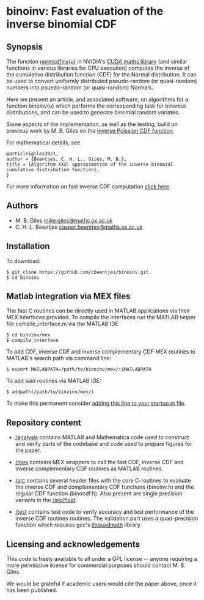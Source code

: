 # binoinv: Fast evaluation of the inverse binomial CDF

## Synopsis

The function [normcdfinv(u)](https://docs.nvidia.com/cuda/cuda-math-api/group__CUDA__MATH__DOUBLE.html#group__CUDA__MATH__DOUBLE_1g78e93df6c3fbade8628d33e11fc94595) in NVIDIA's [CUDA maths library](https://docs.nvidia.com/cuda/cuda-math-api/index.html) (and similar functions in various libraries for CPU execution) computes the inverse of the cumulative distribution function (CDF) for the Normal distribution. It can be used to convert uniformly distributed pseudo-random (or quasi-random) numbers into psuedo-random (or quasi-random) Normals.

Here we present an article, and associated software, on algorithms for a function binoinv(u) which performs the corresponding task for binomial distributions, and can be used to generate binomial random variates.

Some aspects of the implementation, as well as the testing, build on previous work by M. B. Giles on the [inverse Poission CDF function](https://github.com/cbeentjes/poissinv).

For mathematical details, see

    @article{giles2021,
    author = {Beentjes, C. H. L., Giles, M. B.},
    title = {Algorithm XXX: approximation of the inverse binomial cumulative distribution function},
    }

For more information on fast inverse CDF computation [click here](https://people.maths.ox.ac.uk/~gilesm/codes/).

## Authors

* M. B. Giles   <mike.giles@maths.ox.ac.uk>
* C. H. L. Beentjes <casper.beentjes@maths.ox.ac.uk>

## Installation

To download:

    $ git clone https://github.com/cbeentjes/binoinv.git
    $ cd binoinv

## Matlab integration via MEX files

The fast C routines can be directly used in MATLAB applications via their MEX interfaces provided. To compile the interfaces run the MATLAB helper file compile_interface.m via the MATLAB IDE
    
    $ cd binoinv/mex
    $ compile_interface

To add CDF, inverse CDF and inverse complementary CDF MEX routines to MATLAB's search path via command line:

    $ export MATLABPATH=/path/to/binoinv/mex/:$MATLABPATH

To add said routines via MATLAB IDE:

    $ addpath(/path/to/binoinv/mex/)

To make this permanent consider [adding this line to your startup.m file](mathworks.com/help/matlab/matlab_env/add-folders-to-matlab-search-path-at-startup.html).

## Repository content

* [/analysis](https://github.com/cbeentjes/binoinv/src/master/analysis/) contains MATLAB and Mathematica code used to construct and verify parts of the codebase and code used to prepare figures for the paper.

* [/mex](https://github.com/cbeentjes/binoinv/src/master/mex/) contains MEX wrappers to call the fast CDF, inverse CDF and inverse complementary CDF routines as MATLAB routines.

* [/src](https://github.com/cbeentjes/binoinv/src/master/src/) contains several header files with the core C-routines to evaluate the inverse CDF and complementary CDF functions (binoinv.h) and the regular CDF function (binocdf.h). Also present are single precision variants in the [/src/float](https://github.com/cbeentjes/binoinv/src/master/src/float/).

* [/test](https://github.com/cbeentjes/binoinv/src/master/test/) contains test code to verify accuracy and test performance of the inverse CDF routines routines. The validation part uses a quad-precision function which requires gcc's [libquadmath](https://gcc.gnu.org/onlinedocs/libquadmath/) library.
 
## Licensing and acknowledgements

This code is freely available to all under a GPL license -- anyone requiring a more permissive license for commercial purposes should contact M. B. Giles.

We would be grateful if academic users would cite the paper above, once it has been published.
